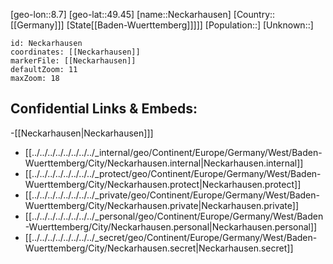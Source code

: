 ﻿---
location: [49.45,8.7]
mapzoom: [7,12] 
mapmarker: city 
type: City
tags:
- geo/City


SpocWebEntityId: 32766
isDeleted: false
confidential: public

---
[geo-lon::8.7]
[geo-lat::49.45]
[name::Neckarhausen]
[Country::[[Germany]]]
[State[[Baden-Wuerttemberg]]]]]
[Population::]
[Unknown::]


```leaflet
id: Neckarhausen
coordinates: [[Neckarhausen]]
markerFile: [[Neckarhausen]]
defaultZoom: 11 
maxZoom: 18
```


## Confidential Links & Embeds: 
-[[Neckarhausen|Neckarhausen]]] 
- [[../../../../../../../../_internal/geo/Continent/Europe/Germany/West/Baden-Wuerttemberg/City/Neckarhausen.internal|Neckarhausen.internal]] 
- [[../../../../../../../../_protect/geo/Continent/Europe/Germany/West/Baden-Wuerttemberg/City/Neckarhausen.protect|Neckarhausen.protect]] 
- [[../../../../../../../../_private/geo/Continent/Europe/Germany/West/Baden-Wuerttemberg/City/Neckarhausen.private|Neckarhausen.private]] 
- [[../../../../../../../../_personal/geo/Continent/Europe/Germany/West/Baden-Wuerttemberg/City/Neckarhausen.personal|Neckarhausen.personal]] 
- [[../../../../../../../../_secret/geo/Continent/Europe/Germany/West/Baden-Wuerttemberg/City/Neckarhausen.secret|Neckarhausen.secret]] 
